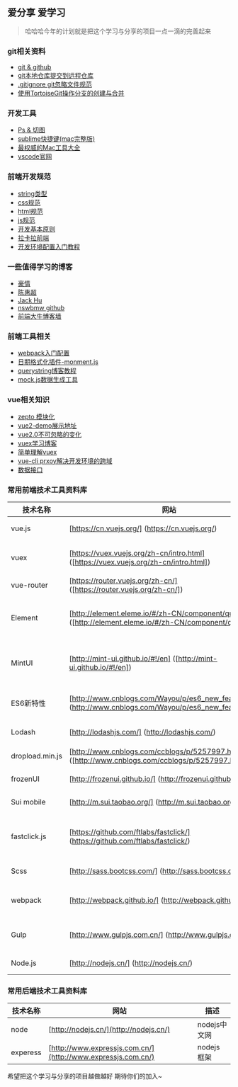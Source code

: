 ## 爱分享 爱学习

> 哈哈哈今年的计划就是把这个学习与分享的项目一点一滴的完善起来




### git相关资料
* [git & github](开发工具/git&github.md)
* [git本地仓库提交到远程仓库](http://blog.csdn.net/w13770269691/article/details/38704941)
* [.gitignore git忽略文件规范](http://www.cnblogs.com/kevingrace/p/5690241.html)
* [使用TortoiseGit操作分支的创建与合并](http://www.cnblogs.com/hbujt/p/5554038.html)

### 开发工具
* [Ps & 切图](开发工具/Ps&切图.md)
* [sublime快捷键(mac完整版)](开发工具/sublime快捷键(mac完整版).md)
* [最权威的Mac工具大全](https://github.com/zhufengnodejs/awesome-mac)
* [vscode官网](https://code.visualstudio.com/)

### 前端开发规范
* [string类型](js基础/string类型.md)
* [css规范](前端规范/doc/md/css.md)
* [html规范](前端规范/doc/md/HTML.md)
* [js规范](前端规范/doc/md/javascript.md)
* [开发基本原则](前端规范/doc/md/基本原则.md)
* [拉卡拉前端](前端规范/doc/md/拉卡拉前端.md)
* [开发环境配置入门教程](前端规范/doc/md/配置入门教程.md)


### 一些值得学习的博客
* [豪情](http://jikey.cnblogs.com/)
* [陈惠超](http://www.iamsuperman.cn/)
* [Jack Hu](https://jackhu.top/)
* [nswbmw github](https://github.com/nswbmw)
* [前端大牛博客墙](http://blogwall.us/)

### 前端工具相关
* [webpack入门配置](https://zhuanlan.zhihu.com/p/20367175?columnSlug=FrontendMagazine)
* [日期格式化插件-monment.js](http://momentjs.cn/)
* [querystring博客教程](http://yijiebuyi.com/blog/d37512fc6df0fc4d0adfc2ec5c3d46ff.html)
* [mock.js数据生成工具](http://mockjs.com/)

### vue相关知识
* [zepto 模块化](https://github.com/yolo2013/n-zepto)
* [vue2-demo展示地址](http://BestDingSheng.github.io/Learn-and-Share/LearnProject/Vue2-demo/lib/index.html)
* [vue2.0不可忽略的变化](http://www.cnblogs.com/dupd/p/5904109.html)
* [vuex学习博客](http://www.cnblogs.com/wwlhome/p/6522853.html)
* [简单理解vuex](http://www.cnblogs.com/kongsanpang/p/6236527.html)
* [vue-cli prxoy解决开发环境的跨域](http://www.jianshu.com/p/95b2caf7e0da)
* [数据接口](https://bird.ioliu.cn/)

### 常用前端技术工具资料库
| 技术名称 | 网站 | 描述 |
| ------ | ------ | ------|
| vue.js | [https://cn.vuejs.org/] (https://cn.vuejs.org/) | 前端技术框架 |
| vuex | [https://vuex.vuejs.org/zh-cn/intro.html] ([https://vuex.vuejs.org/zh-cn/intro.html]) | vuex状态管理工具 |
| vue-router | [https://router.vuejs.org/zh-cn/] ([https://router.vuejs.org/zh-cn/]) | vue路由 |
| Element | [http://element.eleme.io/#/zh-CN/component/quickstart] ([http://element.eleme.io/#/zh-CN/component/quickstart]) | 饿了么后台vueUI框架 |
| MintUI | [http://mint-ui.github.io/#!/en] ([http://mint-ui.github.io/#!/en]) | 饿了么移动端vueUI框架 |
| ES6新特性 | [http://www.cnblogs.com/Wayou/p/es6_new_features.html] (http://www.cnblogs.com/Wayou/p/es6_new_features.html) | Es6新特性学习
| Lodash | [http://lodashjs.com/] (http://lodashjs.com/) | 格式化接口 |
| dropload.min.js | [http://www.cnblogs.com/ccblogs/p/5257997.html] ([http://www.cnblogs.com/ccblogs/p/5257997.html]) | 分页上拉加载 |
| frozenUI | [http://frozenui.github.io/] (http://frozenui.github.io/) | QQ UI框架 |
| Sui mobile | [http://m.sui.taobao.org/] (http://m.sui.taobao.org//) | 淘宝 UI框架 |
| fastclick.js | [https://github.com/ftlabs/fastclick/] (https://github.com/ftlabs/fastclick/) | 处理移动端点击bug框架 |
| Scss | [http://sass.bootcss.com/] (http://sass.bootcss.com/) |css预处理语言 |
| webpack | [http://webpack.github.io/] (http://webpack.github.io/) | 新一代打包工具 |
| Gulp | [http://www.gulpjs.com.cn/] (http://www.gulpjs.com.cn/) | 自动化构建工具 |
| Node.js | [http://nodejs.cn/] (http://nodejs.cn/) | NodeJS中文网 |

### 常用后端技术工具资料库
| 技术名称 | 网站 | 描述 |
| ------ | ------ | ------|
|node | [http://nodejs.cn/](http://nodejs.cn/) | nodejs中文网 |
| experess | [http://www.expressjs.com.cn/](http://www.expressjs.com.cn/) | nodejs 框架|



 希望把这个学习与分享的项目越做越好 期待你们的加入~
